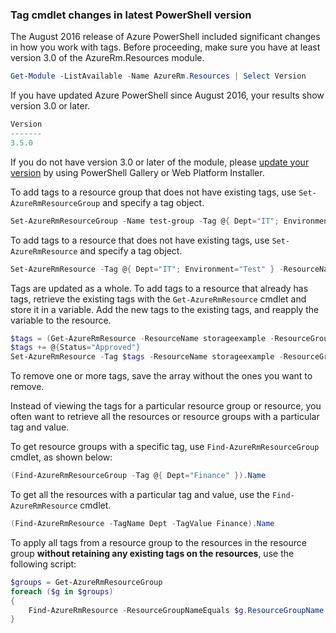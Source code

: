 ### Tag cmdlet changes in latest PowerShell version
The August 2016 release of Azure PowerShell included significant changes in how you work with tags. Before proceeding, make sure you have at least version 3.0 of the AzureRm.Resources module.

```powershell
Get-Module -ListAvailable -Name AzureRm.Resources | Select Version
```

If you have updated Azure PowerShell since August 2016, your results show version 3.0 or later.

```powershell
Version
-------
3.5.0
```

If you do not have version 3.0 or later of the module, please [update your version](/powershell/azureps-cmdlets-docs/) by using PowerShell Gallery or Web Platform Installer.

To add tags to a resource group that does not have existing tags, use `Set-AzureRmResourceGroup` and specify a tag object.

```powershell
Set-AzureRmResourceGroup -Name test-group -Tag @{ Dept="IT"; Environment="Test" }
```

To add tags to a resource that does not have existing tags, use `Set-AzureRmResource` and specify a tag object. 

```powershell
Set-AzureRmResource -Tag @{ Dept="IT"; Environment="Test" } -ResourceName storageexample -ResourceGroupName TagTestGroup -ResourceType Microsoft.Storage/storageAccounts
```

Tags are updated as a whole. To add tags to a resource that already has tags, retrieve the existing tags with the `Get-AzureRmResource` cmdlet and store it in a variable. Add the new tags to the existing tags, and reapply the variable to the resource.

```powershell
$tags = (Get-AzureRmResource -ResourceName storageexample -ResourceGroupName TagTestGroup).Tags
$tags += @{Status="Approved"}
Set-AzureRmResource -Tag $tags -ResourceName storageexample -ResourceGroupName TagTestGroup -ResourceType Microsoft.Storage/storageAccounts
```

To remove one or more tags, save the array without the ones you want to remove.

Instead of viewing the tags for a particular resource group or resource, you often want to retrieve all the resources or resource groups with a particular tag and value. 

To get resource groups with a specific tag, use `Find-AzureRmResourceGroup` cmdlet, as shown below:

```powershell
(Find-AzureRmResourceGroup -Tag @{ Dept="Finance" }).Name 
```

To get all the resources with a particular tag and value, use the `Find-AzureRmResource` cmdlet.

```powershell
(Find-AzureRmResource -TagName Dept -TagValue Finance).Name
```

To apply all tags from a resource group to the resources in the resource group **without retaining any existing tags on the resources**, use the following script:

```powershell
$groups = Get-AzureRmResourceGroup
foreach ($g in $groups) 
{
    Find-AzureRmResource -ResourceGroupNameEquals $g.ResourceGroupName | ForEach-Object {Set-AzureRmResource -ResourceId $_.ResourceId -Tag $g.Tags -Force } 
}
```

